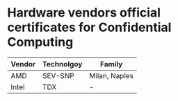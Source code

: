 # Hardware vendors official certificates for Confidential Computing

| Vendor | Technolgoy | Family |
| ------ | ------ | ------ |
| AMD | SEV-SNP | Milan, Naples | 
| Intel | TDX  | - |
